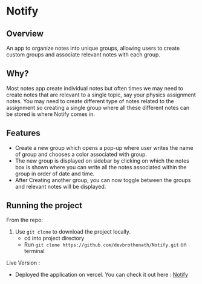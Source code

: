 # Notify
## Overview
An app to organize notes into unique groups, allowing users to create custom groups and associate relevant notes with each group.

## Why?
Most notes app create individual notes but often times we may need to create notes that are relevant to a single topic, say your physics assignment notes. You may need to create different type of notes related to the assignment so creating a single group where all these different notes can be stored is where Notify comes in.

## Features
* Create a new group which opens a pop-up where user writes the name of group and chooses a color associated with group.
* The new group is displayed on sidebar by clicking on which the notes box is shown where you can write all the notes associated within the group in order of date and time.
* After Creating another group, you can now toggle between the groups and relevant notes will be displayed.

## Running the project
  From the repo:
1. Use `git clone` to download the project locally.
    * cd into project directory
    * Run `git clone https://github.com/devbrothonath/Notify.git` on terminal

  Live Version :
* Deployed the application on vercel. You can check it out here : [Notify](https://react-module-test-iota.vercel.app/)
